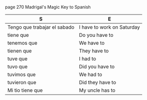 
page 270
Madrigal's Magic Key to Spanish

|       S       |       E       |
| ------------- | ------------- |
| Tengo que trabajar el sabado   |  I have to work on Saturday |
| tiene que           | Do you have to |
| tenemos que         | We have to |
| tienen que          | They have to |
| tuve que            | I had to |
| tuvo que            | Did you have to |
| tuvimos que         | We had to |
| tuvieron que        | Did they have to |
| Mi tio tiene que    | My uncle has to |
